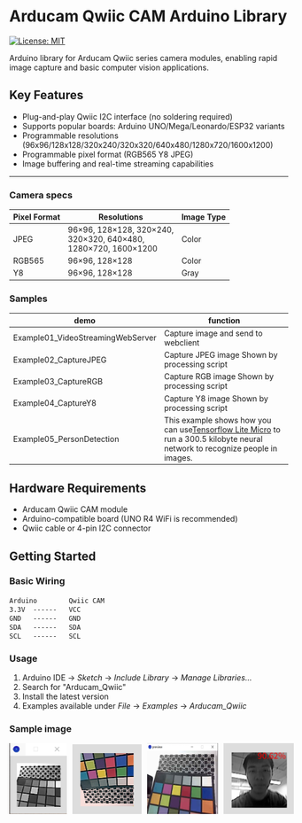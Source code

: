 # Arducam Qwiic CAM Arduino Library

[![License: MIT](https://img.shields.io/badge/License-MIT-yellow.svg)](https://opensource.org/licenses/MIT)

Arduino library for Arducam Qwiic series camera modules, enabling rapid image capture and basic computer vision applications.

## Key Features

- Plug-and-play Qwiic I2C interface (no soldering required)
- Supports popular boards: Arduino UNO/Mega/Leonardo/ESP32 variants
- Programmable resolutions (96x96/128x128/320x240/320x320/640x480/1280x720/1600x1200)
- Programmable pixel format (RGB565 Y8 JPEG)
- Image buffering and real-time streaming capabilities

---

### Camera specs

<table>
  <thead>
    <tr>
      <th>Pixel Format</th>
      <th>Resolutions</th>
      <th>Image Type</th>
    </tr>
  </thead>
  <tbody>
    <tr>
      <td>JPEG</td>
      <td>96×96, 128×128, 320×240,<br>320×320, 640×480,<br>1280×720, 1600×1200</td>
      <td>Color</td>
    </tr>
    <tr>
      <td>RGB565</td>
      <td>96×96, 128×128</td>
      <td>Color</td>
    </tr>
    <tr>
      <td>Y8</td>
      <td>96×96, 128×128</td>
      <td>Gray</td>
    </tr>
  </tbody>
</table>

### Samples


| demo                              | function                                                                                                                                                                          |
| ----------------------------------- | ----------------------------------------------------------------------------------------------------------------------------------------------------------------------------------- |
| Example01_VideoStreamingWebServer | Capture image and send to webclient                                                                                                                                               |
| Example02_CaptureJPEG             | Capture JPEG image Shown by processing script                                                                                                                                     |
| Example03_CaptureRGB              | Capture RGB image Shown by processing script                                                                                                                                      |
| Example04_CaptureY8               | Capture Y8 image Shown by processing script                                                                                                                                       |
| Example05_PersonDetection         | This example shows how you can use[Tensorflow Lite Micro](https://www.tensorflow.org/lite/microcontrollers) to run a 300.5 kilobyte neural network to recognize people in images. |

## Hardware Requirements

- Arducam Qwiic CAM module
- Arduino-compatible board (UNO R4 WiFi is recommended)
- Qwiic cable or 4-pin I2C connector

## Getting Started

### Basic Wiring

```plaintext
Arduino        Qwiic CAM
3.3V  ------   VCC
GND   ------   GND
SDA   ------   SDA
SCL   ------   SCL
```

### Usage

1. Arduino IDE → *Sketch* → *Include Library* → *Manage Libraries...*
2. Search for "Arducam_Qwiic"
3. Install the latest version
4. Examples available under *File* → *Examples* → *Arducam_Qwiic*

### Sample image

<div style="display: flex; gap: 10px; align-items: flex-start;">
  <img width="128" height="128" src="docs/capture_y8.png"/>
  <img width="128" height="128" src="docs/capture_rgb.png"/>
  <img width="128" height="128" src="docs/capture_jpeg.png"/>
  <img width="128" height="128" src="docs/person_det.png"/>
</div>
